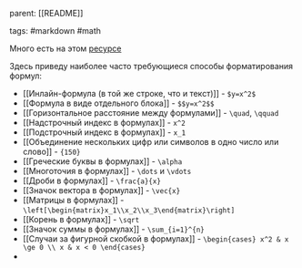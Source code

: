 parent: [[README]]

tags: #markdown #math

Много есть на этом [ресурсе](https://artofproblemsolving.com/wiki/index.php/LaTeX:Symbols)

Здесь приведу наиболее часто требующиеся способы форматирования формул:

- [[Инлайн-формула (в той же строке, что и текст)]] - `$y=x^2$`
- [[Формула в виде отдельного блока]] - `$$y=x^2$$`
- [[Горизонтальное расстояние между формулами]] - `\quad`, `\qquad`
- [[Надстрочный индекс в формулах]] - `x^2`
- [[Подстрочный индекс в формулах]] - `x_1`
- [[Объединение нескольких цифр или символов в одно число или слово]] - `{150}`
- [[Греческие буквы в формулах]] - `\alpha`
- [[Многоточия в формулах]] - `\dots` и `\vdots`
- [[Дроби в формулах]] - `\frac{a}{x}`
- [[Значок вектора в формулах]] - `\vec{x}`
- [[Матрицы в формулах]] - `\left[\begin{matrix}x_1\\x_2\\x_3\end{matrix}\right]`
- [[Корень в формулах]] - `\sqrt`
- [[Значок суммы в формулах]] - `\sum_{i=1}^{n}`
- [[Случаи за фигурной скобкой в формулах]] - `\begin{cases} x^2 & x \ge 0 \\ x & x < 0 \end{cases}`
- 